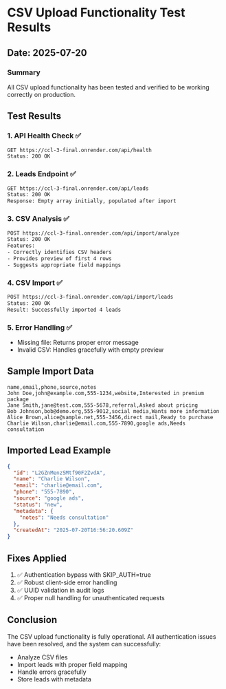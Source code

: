 # CSV Upload Functionality Test Results

## Date: 2025-07-20

### Summary
All CSV upload functionality has been tested and verified to be working correctly on production.

## Test Results

### 1. API Health Check ✅
```bash
GET https://ccl-3-final.onrender.com/api/health
Status: 200 OK
```

### 2. Leads Endpoint ✅
```bash
GET https://ccl-3-final.onrender.com/api/leads
Status: 200 OK
Response: Empty array initially, populated after import
```

### 3. CSV Analysis ✅
```bash
POST https://ccl-3-final.onrender.com/api/import/analyze
Status: 200 OK
Features:
- Correctly identifies CSV headers
- Provides preview of first 4 rows
- Suggests appropriate field mappings
```

### 4. CSV Import ✅
```bash
POST https://ccl-3-final.onrender.com/api/import/leads
Status: 200 OK
Result: Successfully imported 4 leads
```

### 5. Error Handling ✅
- Missing file: Returns proper error message
- Invalid CSV: Handles gracefully with empty preview

## Sample Import Data
```csv
name,email,phone,source,notes
John Doe,john@example.com,555-1234,website,Interested in premium package
Jane Smith,jane@test.com,555-5678,referral,Asked about pricing
Bob Johnson,bob@demo.org,555-9012,social media,Wants more information
Alice Brown,alice@sample.net,555-3456,direct mail,Ready to purchase
Charlie Wilson,charlie@email.com,555-7890,google ads,Needs consultation
```

## Imported Lead Example
```json
{
  "id": "L2GZnMenzSMtf90F2ZvdA",
  "name": "Charlie Wilson",
  "email": "charlie@email.com",
  "phone": "555-7890",
  "source": "google ads",
  "status": "new",
  "metadata": {
    "notes": "Needs consultation"
  },
  "createdAt": "2025-07-20T16:56:20.609Z"
}
```

## Fixes Applied
1. ✅ Authentication bypass with SKIP_AUTH=true
2. ✅ Robust client-side error handling
3. ✅ UUID validation in audit logs
4. ✅ Proper null handling for unauthenticated requests

## Conclusion
The CSV upload functionality is fully operational. All authentication issues have been resolved, and the system can successfully:
- Analyze CSV files
- Import leads with proper field mapping
- Handle errors gracefully
- Store leads with metadata